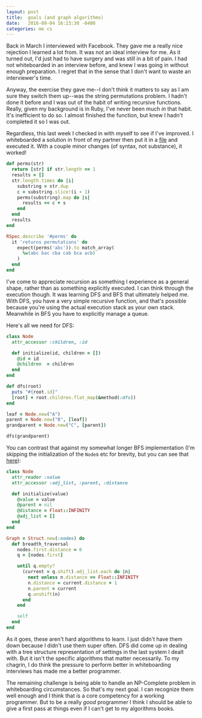 ```yaml
---
layout: post
title:  goals (and graph algorithms)
date:   2016-09-04 16:23:30 -0400
categories: me cs
---
```


Back in March I interviewed with Facebook. They gave me a really nice
rejection I learned a lot from. It was not an ideal interview for me. As
it turned out, I'd just had to have surgery and was still in a bit of
pain. I had not whiteboarded in an interview before, and knew I was going
in without enough preparation. I regret that in the sense that I don't
want to waste an interviewer's time.

Anyway, the exercise they gave me--I don't think it matters to say as I am
sure they switch them up--was the string permutations problem. I hadn't
done it before and I was out of the habit of writing recursive functions.
Really, given my background is in Ruby, I've never been much _in_ that
habit. It's inefficient to do so. I almost finished the function, but knew
I hadn't completed it so I was out.

Regardless, this last week I checked in with myself to see if I've
improved. I whiteboarded a solution in front of my partner then put it in
a [file](https://gist.github.com/mooreniemi/0df992ab45b187757069cc3aa1199757)
and executed it. With a couple minor changes (of syntax, not substance),
it worked!

```ruby
def perms(str)
  return [str] if str.length == 1
  results = []
  str.length.times do |i|
    substring = str.dup
    c = substring.slice!(i - 1)
    perms(substring).map do |s|
      results << c + s
    end
  end
  results
end

RSpec.describe '#perms' do
  it 'returns permutations' do
    expect(perms('abc')).to match_array(
      %w(abc bac cba cab bca acb)
    )
  end
end
```

I've come to appreciate recursion as something I experience as a general
shape, rather than as something explicitly executed. I can think through
the execution though. It was learning DFS and BFS that ultimately helped
me. With DFS, you have a very simple recursive function, and that's
possible because you're using the actual execution stack as your own
stack. Meanwhile in BFS you have to explicitly manage a queue.

Here's all we need for DFS:

```ruby
class Node
  attr_accessor :children, :id

  def initialize(id, children = [])
    @id = id
    @children  = children
  end
end

def dfs(root)
  puts "#{root.id}"
  [root] + root.children.flat_map(&method(:dfs))
end

leaf = Node.new("A")
parent = Node.new("B", [leaf])
grandparent = Node.new("C", [parent])

dfs(grandparent)
```

You can contrast that against my somewhat longer BFS implementation (I'm
skipping the initialization of the `Node`s etc for brevity, but you can
see that
[here](https://github.com/mooreniemi/experiments/blob/master/spec/dijkstra_spec.rb)):

```ruby
class Node
  attr_reader :value
  attr_accessor :adj_list, :parent, :distance

  def initialize(value)
    @value = value
    @parent = nil
    @distance = Float::INFINITY
    @adj_list = []
  end
end

Graph = Struct.new(:nodes) do
  def breadth_traversal
    nodes.first.distance = 0
    q = [nodes.first]

    until q.empty?
      (current = q.shift).adj_list.each do |n|
        next unless n.distance == Float::INFINITY
        n.distance = current.distance + 1
        n.parent = current
        q.unshift(n)
      end
    end

    self
  end
end
```

As it goes, these aren't hard algorithms to learn. I just didn't have them
down because I didn't use them super often. DFS did come up in dealing
with a tree structure representation of settings in the last system
I dealt with. But it isn't the specific algorithms that matter
necessarily. To my chagrin, I do think the pressure to perform better in
whiteboarding interviews has made me a better programmer.

The remaining challenge is being able to handle an NP-Complete problem in
whiteboarding circumstances. So that's my next goal. I can recognize them
well enough and I think that is a core competency for a working
programmer. But to be a really _good_ programmer I think I should be able
to give a first pass at things even if I can't get to my algorithms books.
